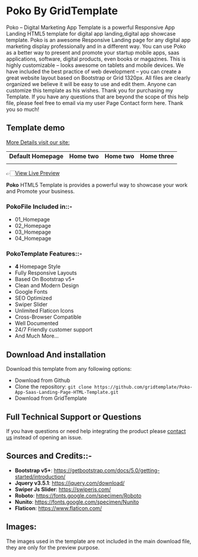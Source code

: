
<h1>Poko  By GridTemplate</h1>

Poko – Digital Marketing App Template is a powerful Responsive App Landing HTML5 template for digital app landing,digital app showcase template. Poko is an awesome Responsive Landing page for any digital app marketing display professionally and in a different way. You can use Poko as a better way to present and promote your startup mobile apps, saas applications, software, digital products, even books or magazines. This is highly customizable – looks awesome on tablets and mobile devices. We have included the best practice of web development – you can create a great website layout based on Bootstrap or Grid 1320px. All files are clearly organized we believe it will be easy to use and edit them. Anyone can customize this template as his wishes. Thank you for purchasing my Template. If you have any questions that are beyond the scope of this help file, please feel free to email via my user Page Contact form here. Thank you so much!

<h2>Template demo</h2>
<a href="https://www.gridtemplate.com/templates/poko-app-saas-landing-page-html-template/">More Details visit our site:</a>
<table>




<tbody>
<tr>
<td align="center"><strong>Default Homepage</strong></td>
<td align="center"><strong>Home two</strong></td>
<td align="center"><strong>Home two</strong></td>
<td align="center"><strong>Home three</strong></td>
</tr>
<tr>
<td align="center"><a href="https://preview.gridtemplate.com/themes/benzin/index1.html" rel="nofollow"><img src="https://preview.gridtemplate.com/themes/benzin/images/home-1.jpg" alt="" style="max-width:100%;"></a></td>
<td align="center"><a href="https://preview.gridtemplate.com/themes/benzin/index2.html" rel="nofollow"><img src="https://preview.gridtemplate.com/themes/benzin/images/home-2.jpg" alt="" style="max-width:100%;"></a></td>
<td align="center"><a href="https://preview.gridtemplate.com/themes/benzin/about.html" rel="nofollow"><img src="https://preview.gridtemplate.com/themes/benzin/images/about.jpg" alt="" style="max-width:100%;"></a></td>
  <td align="center"><a href="https://preview.gridtemplate.com/themes/benzin/about.html" rel="nofollow"><img src="https://preview.gridtemplate.com/themes/benzin/images/about.jpg" alt="" style="max-width:100%;"></a></td>
</tr>





</tbody>
</table>
<p>👉🏻<a href="https://www.gridtemplate.com/templates/poko-app-saas-landing-page-html-template/" rel="nofollow">View Live Preview</a></p>
<strong>Poko</strong> HTML5 Template is provides a powerful way to showcase your work and Promote your business.
<h3><strong>Poko</strong>File Included in::-</h3>
<ul>
 	<li>01_Homepage</li>
 	<li>02_Homepage</li>
 	<li>03_Homepage</li>
 	<li>04_Homepage</li>
</ul>
<h3><strong>Poko</strong>Template Features::-</h3>
<ul>
 	<li><strong>4 </strong> Homepage Style</li>
 	<li>Fully Responsive Layouts</li>
 	<li>Based On Bootstrap v5+</li>
 	<li>Clean and Modern Design</li>
 	<li>Google Fonts</li>
 	<li>SEO Optimized</li>
 	<li>Swiper Slider</li>
 	<li>Unlimited Flaticon Icons</li>
 	<li>Cross-Browser Compatible</li>
 	<li>Well Documented</li>
 	<li>24/7 Friendly customer support</li>
 	<li>And Much More…</li>
</ul>

<h2>Download And installation</h2>
<p>Download this template from any following options:</p>
<ul>
<li>Download from Github</li>
<li>Clone the repository: <code>git clone https://github.com/gridtemplate/Poko-App-Saas-Landing-Page-HTML-Template.git</code></li>
<li>Download from GridTemplate</li>
</ul>


<h2>Full Technical Support or Questions</h2>
<p>If you have questions or need help integrating the product please <a href="mailto:support@gridtemplate.com">contact us</a> instead of opening an issue.</p>

<h2>Sources and Credits::-</h2>
<ul>
<li><strong>Bootstrap v5+</strong>: <a href="https://getbootstrap.com/docs/5.0/getting-started/introduction/" rel="nofollow">https://getbootstrap.com/docs/5.0/getting-started/introduction/</a></li>
<li><strong>Jquery v3.5.1</strong>: <a href="https://jquery.com/download/" rel="nofollow">https://jquery.com/download/</a></li>
  <li><strong>Swiper Js Slider</strong>: <a href="https://swiperjs.com/" rel="nofollow">https://swiperjs.com/</a></li>
<li><strong>Roboto</strong>: <a href="https://fonts.google.com/specimen/Roboto" rel="nofollow">https://fonts.google.com/specimen/Roboto</a></li>
<li><strong>Nunito</strong>: <a href="https://fonts.google.com/specimen/Nunito" rel="nofollow">https://fonts.google.com/specimen/Nunito</a></li>
<li><strong>Flaticon</strong>: <a href="https://www.flaticon.com/" rel="nofollow">https://www.flaticon.com/</a></li>

</ul>

<h2>Images:</h2>
The images used in the template are not included in the main download file, they are only for the preview purpose.

